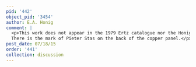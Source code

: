 ```yaml
---
pid: '442'
object_pid: '3454'
author: E.A. Honig
comment: |
  <p>This work does not appear in the 1979 Ertz catalogue nor the Honig Database.<br />
  There is the mark of Pieter Stas on the back of the copper panel.</p>
post_date: 07/18/15
order: '441'
collection: discussion
---
```

